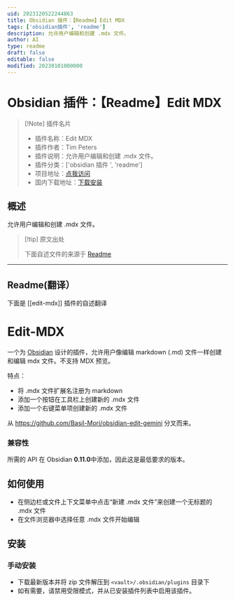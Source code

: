 ```yaml
---
uid: 2023120522244863
title: Obsidian 插件：【Readme】Edit MDX
tags: ['obsidian插件', 'readme']
description: 允许用户编辑和创建 .mdx 文件。
author: AI
type: readme
draft: false
editable: false
modified: 20230101000000
---
```


# Obsidian 插件：【Readme】Edit MDX

> [!Note] 插件名片
> - 插件名称：Edit MDX
> - 插件作者：Tim Peters
> - 插件说明：允许用户编辑和创建 .mdx 文件。
> - 插件分类：['obsidian 插件 ', 'readme']
> - 项目地址：[点我访问](https://github.com/timppeters/obsidian-edit-mdx)
> - 国内下载地址：[下载安装](https://pkmer.cn/products/plugin/pluginMarket/?edit-mdx)

## 概述

允许用户编辑和创建 .mdx 文件。

> [!tip] 原文出处
>
>下面自述文件的来源于 [Readme](https://ghproxy.net/https://raw.githubusercontent.com/timppeters/obsidian-edit-mdx/master/README.md)

---

## Readme(翻译）

下面是 [[edit-mdx]] 插件的自述翻译

# Edit-MDX

一个为 [Obsidian](https://obsidian.md) 设计的插件，允许用户像编辑 markdown (.md) 文件一样创建和编辑 mdx 文件。不支持 MDX 预览。

特点：

- 将 .mdx 文件扩展名注册为 markdown
- 添加一个按钮在工具栏上创建新的 .mdx 文件
- 添加一个右键菜单项创建新的 .mdx 文件

从 <https://github.com/Basil-Mori/obsidian-edit-gemini> 分叉而来。

### 兼容性

所需的 API 在 Obsidian **0.11.0**中添加，因此这是最低要求的版本。

## 如何使用

- 在侧边栏或文件上下文菜单中点击“新建 .mdx 文件”来创建一个无标题的 .mdx 文件
- 在文件浏览器中选择任意 .mdx 文件开始编辑

## 安装

### 手动安装

- 下载最新版本并将 zip 文件解压到 `<vault>/.obsidian/plugins` 目录下
- 如有需要，请禁用受限模式，并从已安装插件列表中启用该插件。



